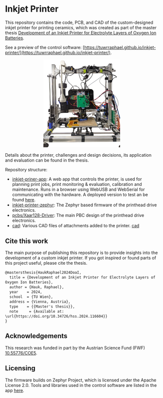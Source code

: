 # Inkjet Printer
This repository contains the code, PCB, and CAD of the custom-designed inkjet printer for printing ceramics, which was created as part of the master thesis [Development of an Inkjet Printer for Electrolyte Layers of Oxygen Ion Batteries](https://doi.org/10.34726/hss.2024.116604).

See a preview of the control software: [https://tuwrraphael.github.io/inkjet-printer/](https://tuwrraphael.github.io/inkjet-printer/).

<p align="center">
  <img src="./doc/printer_gesamt.jpg" width="50%" alt="An overview image of the implemented inkjet printer." />
</p>

Details about the printer, challenges and design decisions, its application and evaluation can be found in the thesis.

Repository structure:
* [inkjet-priner-app](inkjet-printer-app): A web app that controls the printer, is used for planning print jobs, print monitoring & evaluation, calibration and maintenance. Runs in a browser using WebUSB and WebSerial for communicating with the hardware. A deployed version to test an be found [here](https://tuwrraphael.github.io/inkjet-printer/).
* [inkjet-printer-zephyr](inkjet-printer-zephyr): The Zephyr based firmware of the printhead drive electronics.
* [pcbs/Xaar128-Driver](pcbs/Xaar128-Driver): The main PBC design of the printhead drive electronics.
* [cad](cad): Various CAD files of attachments added to the printer.
[cad](cad)

## Cite this work
The main purpose of publishing this repository is to provide insights into the development of a custom inkjet printer. If you got inspired or found parts of this project useful, please cite the thesis.
~~~
@mastersthesis{HaukRaphael2024DoaI,
  title = {Development of an Inkjet Printer for Electrolyte Layers of Oxygen Ion Batteries},
  author = {Hauk, Raphael},
  year    = 2024,
  school  = {TU Wien},
  address = {Vienna, Austria},
  type    = {{Master's thesis}},
  note     = {Available at: \url{https://doi.org/10.34726/hss.2024.116604}}
}
~~~

## Acknowledgements
This research was funded in part by the Austrian Science Fund (FWF) [10.55776/COE5](https://doi.org/10.55776/COE5).

## Licensing
The firmware builds on Zephyr Project, which is licensed under the Apache License 2.0.
Tools and libraries used in the control software are listed in the app [here](https://tuwrraphael.github.io/inkjet-printer/info).